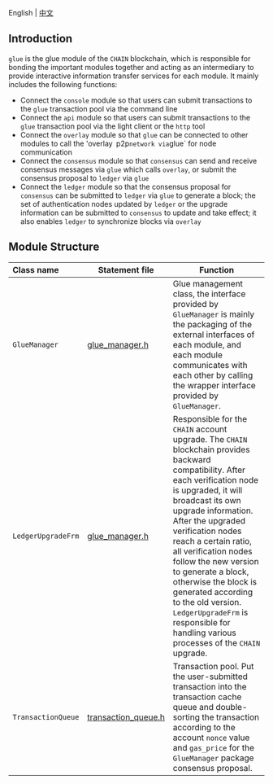 English | [中文](README_CN.md) 

## Introduction
`glue` is the glue module of the `CHAIN` blockchain, which is responsible for bonding the important modules together and acting as an intermediary to provide interactive information transfer services for each module. It mainly includes the following functions:
- Connect the `console` module so that users can submit transactions to the `glue` transaction pool via the command line
- Connect the `api` module so that users can submit transactions to the `glue` transaction pool via the light client or the `http` tool
- Connect the `overlay` module so that `glue` can be connected to other modules to call the 'overlay` `p2p` network via `glue` for node communication
- Connect the `consensus` module so that `consensus` can send and receive consensus messages via `glue` which calls `overlay`, or submit the consensus proposal to `ledger` via `glue`
- Connect the `ledger` module so that the consensus proposal for `consensus` can be submitted to `ledger` via `glue` to generate a block; the set of authentication nodes updated by `ledger` or the upgrade information can be submitted to `consensus` to update and take effect; it also enables `ledger` to synchronize blocks via `overlay`

## Module Structure
Class name | Statement file | Function
|:--- | --- | ---
|`GlueManager`      | [glue_manager.h](./glue_manager.h)            | Glue management class, the interface provided by `GlueManager` is mainly the packaging of the external interfaces of each module, and each module communicates with each other by calling the wrapper interface provided by `GlueManager`.
|`LedgerUpgradeFrm` | [glue_manager.h](./glue_manager.h)            | Responsible for the `CHAIN` account upgrade. The `CHAIN` blockchain provides backward compatibility. After each verification node is upgraded, it will broadcast its own upgrade information. After the upgraded verification nodes reach a certain ratio, all verification nodes follow the new version to generate a block, otherwise the block is generated according to the old version. `LedgerUpgradeFrm` is responsible for handling various processes of the `CHAIN` upgrade.
|`TransactionQueue` | [transaction_queue.h](./transaction_queue.h)  | Transaction pool. Put the user-submitted transaction into the transaction cache queue and double-sorting the transaction according to the account `nonce` value and `gas_price` for the `GlueManager` package consensus proposal.
